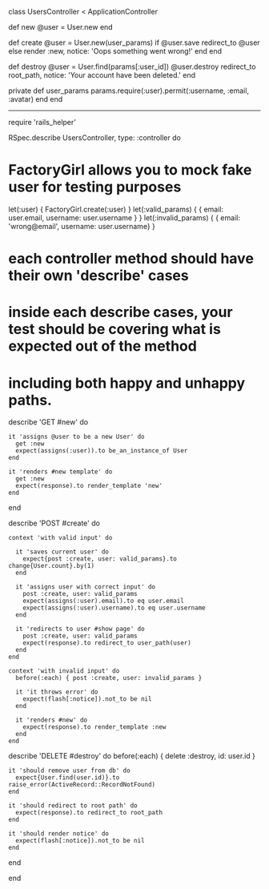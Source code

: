 class UsersController < ApplicationController

  def new
    @user = User.new
  end

  def create
    @user = User.new(user_params)
    if @user.save
      redirect_to @user
    else
      render :new, notice: 'Oops something went wrong!'
    end
  end

  def destroy
    @user = User.find(params[:user_id])
    @user.destroy
    redirect_to root_path, notice: 'Your account have been deleted.'
  end

  private
    def user_params
      params.require(:user).permit(:username, :email, :avatar)
    end
end

---------------------------

require 'rails_helper'

RSpec.describe UsersController, type: :controller do

  # FactoryGirl allows you to mock fake user for testing purposes
  let(:user) { FactoryGirl.create(:user) }
  let(:valid_params) { { email: user.email, username: user.username } }
  let(:invalid_params) { { email: 'wrong@email', username: user.username} }

  # each controller method should have their own 'describe' cases
  # inside each describe cases, your test should be covering what is expected out of the method
  # including both happy and unhappy paths.

  describe 'GET #new' do

    it 'assigns @user to be a new User' do
      get :new
      expect(assigns(:user)).to be_an_instance_of User
    end

    it 'renders #new template' do
      get :new
      expect(response).to render_template 'new'
    end
  end

  describe 'POST #create' do

    context 'with valid input' do

      it 'saves current user' do
        expect{post :create, user: valid_params}.to change{User.count}.by(1)
      end

      it 'assigns user with correct input' do
        post :create, user: valid_params
        expect(assigns(:user).email).to eq user.email
        expect(assigns(:user).username).to eq user.username
      end

      it 'redirects to user #show page' do
        post :create, user: valid_params
        expect(response).to redirect_to user_path(user)
      end
    end

    context 'with invalid input' do
      before(:each) { post :create, user: invalid_params }

      it 'it throws error' do
        expect(flash[:notice]).not_to be nil
      end

      it 'renders #new' do
        expect(response).to render_template :new
      end
    end

  describe 'DELETE #destroy' do
    before(:each) { delete :destroy, id: user.id }

    it 'should remove user from db' do
      expect{User.find(user.id)}.to raise_error(ActiveRecord::RecordNotFound)
    end

    it 'should redirect to root path' do
      expect(response).to redirect_to root_path
    end

    it 'should render notice' do
      expect(flash[:notice]).not_to be nil
    end
  end

end
